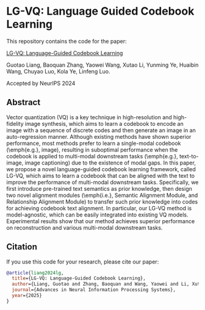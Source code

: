 # LG-VQ: Language Guided Codebook Learning

This repository contains the code for the paper:

[LG-VQ: Language-Guided Codebook Learning](https://arxiv.org/pdf/2405.14206)

Guotao Liang, Baoquan Zhang, Yaowei Wang, Xutao Li, Yunming Ye, Huaibin Wang, Chuyao Luo, Kola Ye, Linfeng Luo.

Accepted by NeurIPS 2024

## Abstract
Vector quantization (VQ) is a key technique in high-resolution and high-fidelity image synthesis, which aims to learn a codebook to encode an image with a sequence of discrete codes and then generate an image in an auto-regression manner. Although existing methods have shown superior performance, most methods prefer to learn a single-modal codebook (\emph{e.g.}, image), resulting in suboptimal performance when the codebook is applied to multi-modal downstream tasks (\emph{e.g.}, text-to-image, image captioning) due to the existence of modal gaps. In this paper, we propose a novel language-guided codebook learning framework, called LG-VQ, which aims to learn a codebook that can be aligned with the text to improve the performance of multi-modal downstream tasks. Specifically, we first introduce pre-trained text semantics as prior knowledge, then design two novel alignment modules (\emph{i.e.}, Semantic Alignment Module, and Relationship Alignment Module) to transfer such prior knowledge into codes for achieving codebook text alignment. In particular, our LG-VQ method is model-agnostic, which can be easily integrated into existing VQ models. Experimental results show that our method achieves superior performance on reconstruction and various multi-modal downstream tasks. 

## Citation

If you use this code for your research, please cite our paper:
```bibtex
@article{liang2024lg,
  title={LG-VQ: Language-Guided Codebook Learning},
  author={Liang, Guotao and Zhang, Baoquan and Wang, Yaowei and Li, Xutao and Ye, Yunming and Wang, Huaibin and Luo, Chuyao and Ye, Kola and others},
  journal={Advances in Neural Information Processing Systems},
  year={2025}
}
```
